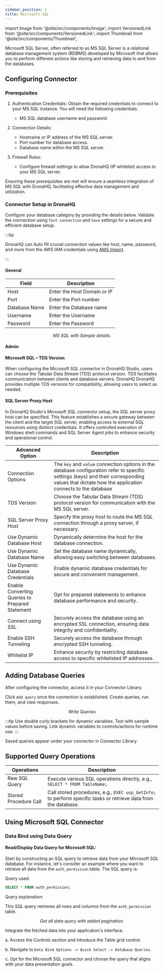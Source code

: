 ```yaml
---
sidebar_position: 1
title: Microsoft SQL
---
```

import Image from '@site/src/components/Image';
import VersionedLink from '@site/src/components/VersionedLink';
import Thumbnail from '@site/src/components/Thumbnail';

Microsoft SQL Server, often referred to as MS SQL Server is a relational database management system (RDBMS) developed by Microsoft that allows you to perform different actions like storing and retrieving data to and from the databases.


## Configuring Connector

### Prerequisites

1. Authentication Credentials: Obtain the required credentials to connect to your MS SQL instance. You will need the following credentials:
   - MS SQL database username and password.

2. Connection Details:
   - Hostname or IP address of the MS SQL server.
   - Port number for database access.
   - Database name within the MS SQL server.

3. Firewall Rules:
   - Configure firewall settings to allow DronaHQ (IP whitelist) access to your MS SQL server.

Ensuring these prerequisites are met will ensure a seamless integration of MS SQL with DronaHQ, facilitating effective data management and utilization.

### Connector Setup in DronaHQ

Configure your database category by providing the details below. Validate the connection using `Test connection` and `Save` settings for a secure and efficient database setup.

:::tip

DronaHQ can Auto fill crucial connection values like host, name, password, and more from the AWS IAM credentials using [AWS Import](/datasource-concepts/aws-import).

:::

#### General 

| Field                | Description                             |
|----------------------|-----------------------------------------|
| Host                 | Enter the Host Domain or IP             |
| Port                 | Enter the Port number                   |
| Database Name        | Enter the Database name                 |
| Username             | Enter the Username                      |
| Password             | Enter the Password                      |

<figure>
  <Thumbnail src="/img/reference/connectors/mssql/details.jpeg" alt="MS SQL with Sample details." />
  <figcaption align = "center"><i>MS SQL with Sample details.</i></figcaption>
</figure>

#### Admin

#### Microsoft SQL – TDS Version

When configuring the Microsoft SQL connector in DronaHQ Studio, users can choose the Tabular Data Stream (TDS) protocol version. TDS facilitates communication between clients and database servers. DronaHQ DronaHQ provides multiple TDS versions for compatibility, allowing users to select as needed.

#### SQL Server Proxy Host

In DronaHQ Studio's Microsoft SQL connector setup, the SQL server proxy host can be specified. This feature establishes a secure gateway between the client and the target SQL server, enabling access to external SQL resources using distinct credentials. It offers controlled execution of Windows shell commands and SQL Server Agent jobs to enhance security and operational control.

| Advanced Option   | Description    |
|----------------------|---------------------|
| Connection Options | The `key` and `value` connection options in the database configuration refer to specific settings (keys) and their corresponding values that dictate how the application connects to the database |
| TDS Version | Choose the Tabular Data Stream (TDS) protocol version for communication with the MS SQL server. |
| SQL Server Proxy Host | Specify the proxy host to route the MS SQL connection through a proxy server, if necessary. |
| Use Dynamic Database Host                | Dynamically determine the host for the database connection.                               |
| Use Dynamic Database Name                | Set the database name dynamically, allowing easy switching between databases.              |
| <VersionedLink to = "../../datasource-concepts/dynamic-credentials"> Use Dynamic Database Credentials        </VersionedLink> | Enable dynamic database credentials for secure and convenient management.                  |
| <VersionedLink to = "../../datasource-concepts/prepared-statements"> Enable Converting Queries to Prepared Statement </VersionedLink>| Opt for prepared statements to enhance database performance and security.          |
| <VersionedLink to = "../../datasource-concepts/ssl-configurations"> Connect using SSL  </VersionedLink> | Securely access the database using an encrypted SSL connection, ensuring data integrity and confidentiality. |
| <VersionedLink to = "../../datasource-concepts/ssh-tunneling"> Enable SSH Tunneling          </VersionedLink>           | Securely access the database through encrypted SSH tunneling.                              |
| <VersionedLink to = "../../datasource-concepts/whitelisting-dronahq-ip"> Whitelist IP                 </VersionedLink>            | Enhance security by restricting database access to specific whitelisted IP addresses.     |


## Adding Database Queries

After configuring the connector, access it in your Connector Library.

Click `Add query` once the connection is established. Create queries, run them, and view responses.

<figure>
  <Thumbnail src="/img/reference/connectors/mssql/query.jpeg" alt="Write Queries" />
  <figcaption align = "center"><i>Write Queries</i></figcaption>
</figure>

:::tip
Use double curly brackets for dynamic variables. Test with sample values before saving. Link dynamic variables to controls/actions for runtime use.
:::

Saved queries appear under your connector in Connector Library.

## Supported Query Operations

| Operations           | Description                                     |
|----------------------|-------------------------------------------------|
| Raw SQL Query        | Execute various SQL operations directly, e.g., `SELECT * FROM TableName;` |
| Stored Procedure Call| Call stored procedures, e.g., `EXEC usp_GetInfo;` to perform specific tasks or retrieve data from the database. |

## Using Microsoft SQL Connector

### Data Bind using Data Query

#### Read/Display Data Query for Microsoft SQL:

Start by constructing an SQL query to retrieve data from your Microsoft SQL database. For instance, let's consider an example where you want to retrieve all data from the `auth_permission` table. The SQL query is:

Query used:

```sql
SELECT * FROM auth_permission;
```
Query explanation:

This SQL query retrieves all rows and columns from the `auth_permission` table.

<figure>
  <Thumbnail src="/img/reference/connectors/mssql/getall.jpeg" alt="Get all data query with added pagination." />
  <figcaption align = "center"><i>Get all data query with added pagination.</i></figcaption>
</figure>

Integrate the fetched data into your application's interface.

 a. Access the Controls section and introduce the Table grid control.

 b. Navigate to `Data Bind Options -> Quick Select -> Database Queries`.

 c. Opt for the Microsoft SQL connector and choose the query that aligns with your data presentation goals.
